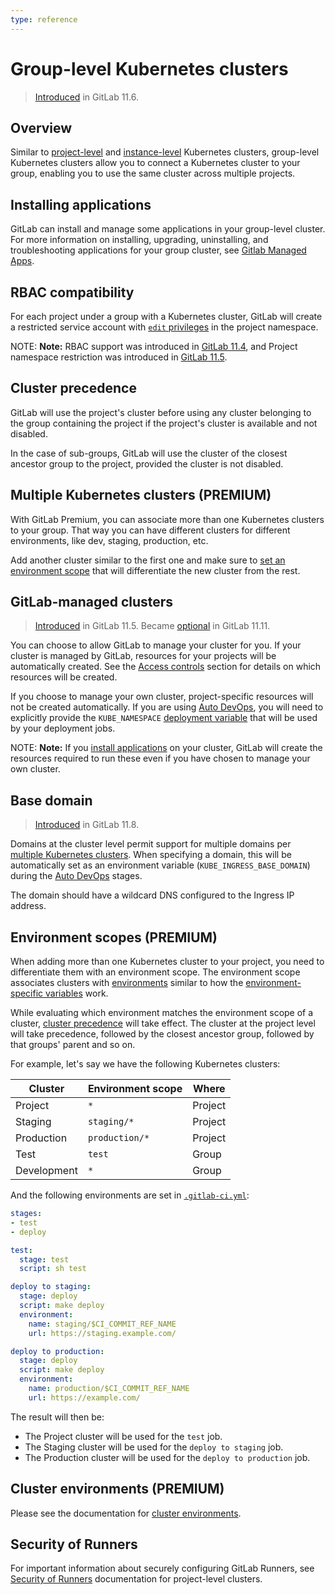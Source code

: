 ```yaml
---
type: reference
---
```


# Group-level Kubernetes clusters

> [Introduced](https://gitlab.com/gitlab-org/gitlab-foss/issues/34758) in GitLab 11.6.

## Overview

Similar to [project-level](../../project/clusters/index.md) and
[instance-level](../../instance/clusters/index.md) Kubernetes clusters,
group-level Kubernetes clusters allow you to connect a Kubernetes cluster to
your group, enabling you to use the same cluster across multiple projects.

## Installing applications

GitLab can install and manage some applications in your group-level
cluster. For more information on installing, upgrading, uninstalling,
and troubleshooting applications for your group cluster, see
[Gitlab Managed Apps](../../clusters/applications.md).

## RBAC compatibility

For each project under a group with a Kubernetes cluster, GitLab will
create a restricted service account with [`edit`
privileges](https://kubernetes.io/docs/reference/access-authn-authz/rbac/#user-facing-roles)
in the project namespace.

NOTE: **Note:**
RBAC support was introduced in
[GitLab 11.4](https://gitlab.com/gitlab-org/gitlab-foss/issues/29398), and
Project namespace restriction was introduced in
[GitLab 11.5](https://gitlab.com/gitlab-org/gitlab-foss/issues/51716).

## Cluster precedence

GitLab will use the project's cluster before using any cluster belonging
to the group containing the project if the project's cluster is available and not disabled.

In the case of sub-groups, GitLab will use the cluster of the closest ancestor group
to the project, provided the cluster is not disabled.

## Multiple Kubernetes clusters **(PREMIUM)**

With GitLab Premium, you can associate more than one Kubernetes clusters to your
group. That way you can have different clusters for different environments,
like dev, staging, production, etc.

Add another cluster similar to the first one and make sure to
[set an environment scope](#environment-scopes-premium) that will
differentiate the new cluster from the rest.

## GitLab-managed clusters

> [Introduced](https://gitlab.com/gitlab-org/gitlab-foss/merge_requests/22011) in GitLab 11.5.
> Became [optional](https://gitlab.com/gitlab-org/gitlab-foss/merge_requests/26565) in GitLab 11.11.

You can choose to allow GitLab to manage your cluster for you. If your cluster is
managed by GitLab, resources for your projects will be automatically created. See the
[Access controls](../../project/clusters/index.md#access-controls) section for details on which resources will
be created.

If you choose to manage your own cluster, project-specific resources will not be created
automatically. If you are using [Auto DevOps](../../../topics/autodevops/index.md), you will
need to explicitly provide the `KUBE_NAMESPACE` [deployment variable](../../project/clusters/index.md#deployment-variables)
that will be used by your deployment jobs.

NOTE: **Note:**
If you [install applications](#installing-applications) on your cluster, GitLab will create
the resources required to run these even if you have chosen to manage your own cluster.

## Base domain

> [Introduced](https://gitlab.com/gitlab-org/gitlab-foss/merge_requests/24580) in GitLab 11.8.

Domains at the cluster level permit support for multiple domains
per [multiple Kubernetes clusters](#multiple-kubernetes-clusters-premium). When specifying a domain,
this will be automatically set as an environment variable (`KUBE_INGRESS_BASE_DOMAIN`) during
the [Auto DevOps](../../../topics/autodevops/index.md) stages.

The domain should have a wildcard DNS configured to the Ingress IP address.

## Environment scopes **(PREMIUM)**

When adding more than one Kubernetes cluster to your project, you need to differentiate
them with an environment scope. The environment scope associates clusters with
[environments](../../../ci/environments.md) similar to how the
[environment-specific variables](../../../ci/variables/README.md#limiting-environment-scopes-of-environment-variables)
work.

While evaluating which environment matches the environment scope of a
cluster, [cluster precedence](#cluster-precedence) will take
effect. The cluster at the project level will take precedence, followed
by the closest ancestor group, followed by that groups' parent and so
on.

For example, let's say we have the following Kubernetes clusters:

| Cluster    | Environment scope   | Where     |
| ---------- | ------------------- | ----------|
| Project    | `*`                 | Project   |
| Staging    | `staging/*`         | Project   |
| Production | `production/*`      | Project   |
| Test       | `test`              | Group     |
| Development| `*`                 | Group     |

And the following environments are set in [`.gitlab-ci.yml`](../../../ci/yaml/README.md):

```yaml
stages:
- test
- deploy

test:
  stage: test
  script: sh test

deploy to staging:
  stage: deploy
  script: make deploy
  environment:
    name: staging/$CI_COMMIT_REF_NAME
    url: https://staging.example.com/

deploy to production:
  stage: deploy
  script: make deploy
  environment:
    name: production/$CI_COMMIT_REF_NAME
    url: https://example.com/
```

The result will then be:

- The Project cluster will be used for the `test` job.
- The Staging cluster will be used for the `deploy to staging` job.
- The Production cluster will be used for the `deploy to production` job.

## Cluster environments **(PREMIUM)**

Please see the documentation for [cluster environments](../../clusters/environments.md).

## Security of Runners

For important information about securely configuring GitLab Runners, see
[Security of
Runners](../../project/clusters/index.md#security-of-gitlab-runners)
documentation for project-level clusters.

<!-- ## Troubleshooting

Include any troubleshooting steps that you can foresee. If you know beforehand what issues
one might have when setting this up, or when something is changed, or on upgrading, it's
important to describe those, too. Think of things that may go wrong and include them here.
This is important to minimize requests for support, and to avoid doc comments with
questions that you know someone might ask.

Each scenario can be a third-level heading, e.g. `### Getting error message X`.
If you have none to add when creating a doc, leave this section in place
but commented out to help encourage others to add to it in the future. -->

